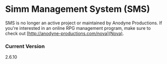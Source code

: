 # Simm Management System (SMS)

SMS is no longer an active project or maintained by Anodyne Productions. If you're interested in an online RPG management program, make sure to check out [http://anodyne-productions.com/nova](Nova).

### Current Version

2.6.10
